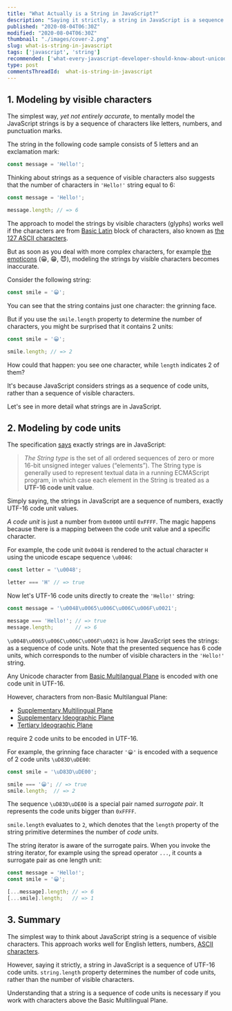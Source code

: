 ```yaml
---
title: "What Actually is a String in JavaScript?"
description: "Saying it strictly, a string in JavaScript is a sequence of UTF-16 code units."
published: "2020-08-04T06:30Z"
modified: "2020-08-04T06:30Z"
thumbnail: "./images/cover-2.png"
slug: what-is-string-in-javascript
tags: ['javascript', 'string']
recommended: ['what-every-javascript-developer-should-know-about-unicode', 'string-interpolation-in-javascript']
type: post
commentsThreadId:  what-is-string-in-javascript
---
```


## 1. Modeling by visible characters

The simplest way, *yet not entirely accurate*, to mentally model the JavaScript strings is by a sequence of characters like letters, numbers, and punctuation marks.  

The string in the following code sample consists of 5 letters and an exclamation mark:

```javascript
const message = 'Hello!';
```

Thinking about strings as a sequence of visible characters also suggests that the number of characters in 
`'Hello!'` string equal to 6:

```javascript
const message = 'Hello!';

message.length; // => 6
```

The approach to model the strings by visible characters (glyphs) works well if the characters are from [Basic Latin](https://en.wikipedia.org/wiki/Basic_Latin_(Unicode_block)) block of characters, also known as [the 127 ASCII characters](https://theasciicode.com.ar/).  

But as soon as you deal with more complex characters, for example [the emoticons](https://en.wikipedia.org/wiki/Emoticons_(Unicode_block)) (😀, 😁, 😈), modeling the strings by visible characters becomes inaccurate.    

Consider the following string:

```javascript
const smile = '😀';
```

You can see that the string contains just one character: the grinning face.  

But if you use the `smile.length` property to determine the number of characters, you might be surprised that it contains 2 units:

```javascript
const smile = '😀';

smile.length; // => 2
```

How could that happen: you see one character, while `length` indicates 2 of them?  

It's because JavaScript considers strings as a sequence of code units, rather than a sequence of visible characters.  

Let's see in more detail what strings are in JavaScript.  

## 2. Modeling by code units

The specification [says](https://tc39.es/ecma262/#sec-ecmascript-language-types-string-type) exactly strings are in JavaScript:

> *The String type* is the set of all ordered sequences of zero or more 16-bit unsigned integer values (“elements”). The String type is generally used to represent textual data in a running ECMAScript program, in which case each element in the String is treated as a **UTF-16 code unit value**.  

Simply saying, the strings in JavaScript are a sequence of numbers, exactly UTF-16 code unit values.  

*A code unit* is just a number from `0x0000` until `0xFFFF`. The magic happens because there is a mapping between the code unit value and a specific character.  

For example, the code unit `0x0048` is rendered to the actual character `H` using the unicode escape sequence `\u0046`:  

```javascript
const letter = '\u0048';

letter === 'H' // => true
```

Now let's UTF-16 code units directly to create the `'Hello!'` string:

```javascript
const message = '\u0048\u0065\u006C\u006C\u006F\u0021';

message === 'Hello!'; // => true
message.length;       // => 6
```

`\u0048\u0065\u006C\u006C\u006F\u0021` is how JavaScript sees the strings: as a sequence of code units. Note that the presented sequence has 6 code units, which corresponds to the number of visible characters in the `'Hello!'` string.  

Any Unicode character from [Basic Multilangual Plane](https://www.compart.com/en/unicode/plane/U+0000) is encoded with one code unit in UTF-16.  

However, characters from non-Basic Multilangual Plane:

* [Supplementary Multilingual Plane](https://en.wikipedia.org/wiki/Plane_(Unicode)#Supplementary_Multilingual_Plane)
* [Supplementary Ideographic Plane](https://en.wikipedia.org/wiki/Plane_(Unicode)#Supplementary_Ideographic_Plane)
* [Tertiary Ideographic Plane](https://en.wikipedia.org/wiki/Plane_(Unicode)#Tertiary_Ideographic_Plane)

require 2 code units to be encoded in UTF-16.  

For example, the grinning face character `'😀'` is encoded with a sequence of 2 code units `\uD83D\uDE00`:

```javascript
const smile = '\uD83D\uDE00';

smile === '😀'; // => true
smile.length;  // => 2
```

The sequence `\uD83D\uDE00` is a special pair named *surrogate pair*. It represents the code units bigger than `0xFFFF`.  

`smile.length` evaluates to `2`, which denotes that the `length` property of the string primitive determines the number of *code units*.  

The string iterator is aware of the surrogate pairs. When you invoke the string iterator, for example using the spread operator `...`, it counts a surrogate pair as one length unit:

```javascript
const message = 'Hello!';
const smile = '😀';

[...message].length; // => 6
[...smile].length;   // => 1
```

## 3. Summary

The simplest way to think about JavaScript string is a sequence of visible characters. This approach works well for English letters, numbers, [ASCII characters](https://theasciicode.com.ar/).  

However, saying it strictly, a string in JavaScript is a sequence of UTF-16 code units. `string.length` property determines the number of code units, rather than the number of visible characters.  

Understanding that a string is a sequence of code units is necessary if you work with characters above the Basic Multilingual Plane.  